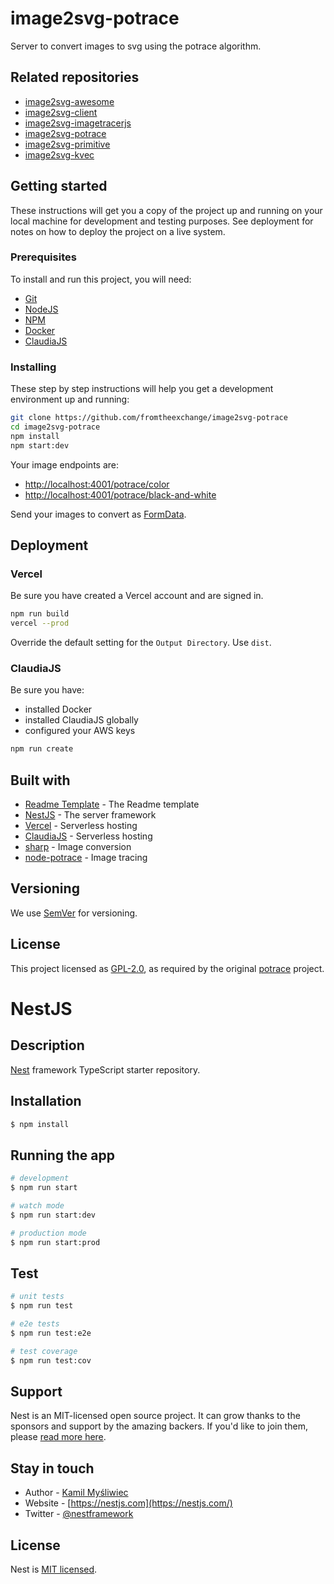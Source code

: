 # image2svg-potrace

Server to convert images to svg using the potrace algorithm.

## Related repositories

- [image2svg-awesome](https://github.com/fromtheexchange/image2svg-awesome)
- [image2svg-client](https://github.com/fromtheexchange/image2svg-client)
- [image2svg-imagetracerjs](https://github.com/fromtheexchange/image2svg-imagetracerjs)
- [image2svg-potrace](https://github.com/fromtheexchange/image2svg-potrace)
- [image2svg-primitive](https://github.com/fromtheexchange/image2svg-primitive)
- [image2svg-kvec](https://github.com/fromtheexchange/image2svg-kvec)

## Getting started

These instructions will get you a copy of the project up and running on your local machine for development and testing purposes. See deployment for notes on how to deploy the project on a live system.

### Prerequisites

To install and run this project, you will need:

- [Git](https://git-scm.com/)
- [NodeJS](https://nodejs.org/en/)
- [NPM](https://www.npmjs.com/package/npm)
- [Docker](https://www.docker.com/products/docker-desktop)
- [ClaudiaJS](https://www.npmjs.com/package/claudia)

### Installing

These step by step instructions will help you get a development environment up and running:

```bash
git clone https://github.com/fromtheexchange/image2svg-potrace
cd image2svg-potrace
npm install
npm start:dev
```

Your image endpoints are:

- [http://localhost:4001/potrace/color](http://localhost:4001/potrace/color)
- [http://localhost:4001/potrace/black-and-white](http://localhost:4001/potrace/color)

Send your images to convert as [FormData](https://developer.mozilla.org/en-US/docs/Web/API/FormData).

## Deployment

### Vercel

Be sure you have created a Vercel account and are signed in.

```bash
npm run build
vercel --prod
```

Override the default setting for the `Output Directory`. Use `dist`.

### ClaudiaJS

Be sure you have:

- installed Docker
- installed ClaudiaJS globally
- configured your AWS keys

```bash
npm run create
```

## Built with

- [Readme Template](https://gist.github.com/PurpleBooth/109311bb0361f32d87a2) - The Readme template
- [NestJS](https://nestjs.com/) - The server framework
- [Vercel](https://vercel.com/) - Serverless hosting
- [ClaudiaJS](https://www.npmjs.com/package/claudia) - Serverless hosting
- [sharp](https://www.npmjs.com/package/sharp) - Image conversion
- [node-potrace](https://github.com/tooolbox/node-potrace) - Image tracing

## Versioning

We use [SemVer](http://semver.org/) for versioning.

## License

This project licensed as [GPL-2.0](LICENSE.md), as required by the original [potrace](http://potrace.sourceforge.net/) project.

# NestJS

## Description

[Nest](https://github.com/nestjs/nest) framework TypeScript starter repository.

## Installation

```bash
$ npm install
```

## Running the app

```bash
# development
$ npm run start

# watch mode
$ npm run start:dev

# production mode
$ npm run start:prod
```

## Test

```bash
# unit tests
$ npm run test

# e2e tests
$ npm run test:e2e

# test coverage
$ npm run test:cov
```

## Support

Nest is an MIT-licensed open source project. It can grow thanks to the sponsors and support by the amazing backers. If you'd like to join them, please [read more here](https://docs.nestjs.com/support).

## Stay in touch

- Author - [Kamil Myśliwiec](https://kamilmysliwiec.com)
- Website - [https://nestjs.com](https://nestjs.com/)
- Twitter - [@nestframework](https://twitter.com/nestframework)

## License

Nest is [MIT licensed](LICENSE).
